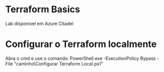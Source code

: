 # Terraform Basics
 Lab disponivel em Azure Citadel

# Configurar o Terraform localmente
Abra o cmd e use o comando:
PowerShell.exe -ExecutionPolicy Bypass -File "caminho\Configurar Terraform Local.ps1"
